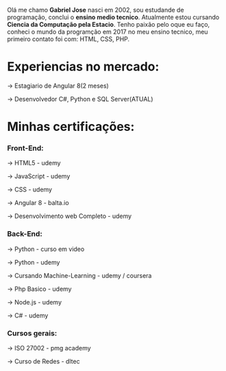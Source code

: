 Olá me chamo <strong>Gabriel Jose</strong> nasci em 2002, sou estudande de programação, conclui o <strong>ensino medio tecnico</strong>.
Atualmente estou cursando <strong>Ciencia da Computação pela Estacio</strong>.
Tenho paixão pelo oque eu faço, conheci o mundo da programção em 2017 no meu ensino tecnico,
meu primeiro contato foi com: HTML, CSS, PHP.

# Experiencias no mercado:

<p>-> Estagiario de Angular 8(2 meses)</p>
<p>-> Desenvolvedor C#, Python e SQL Server(ATUAL)</p>

# Minhas certificações:

### Front-End:
  <p>-> HTML5 - udemy</p>
  <p>-> JavaScript - udemy</p>
  <p>-> CSS - udemy</p>
  <p>-> Angular 8 - balta.io</p>
  <p>-> Desenvolvimento web Completo - udemy</p>
  
### Back-End:
  <p>-> Python - curso em video</p>
  <p>-> Python - udemy</p>
  <p>-> Cursando Machine-Learning - udemy / coursera</p>
  <p>-> Php Basico - udemy</p>
  <p>-> Node.js - udemy</p>
  <p>-> C# - udemy</p>

### Cursos gerais:
  <p>-> ISO 27002 - pmg academy</p>
  <p>-> Curso de Redes - dltec</p>



